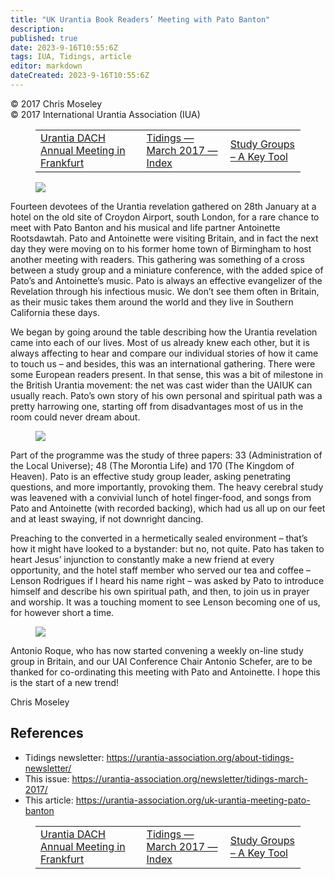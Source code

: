 ```yaml
---
title: "UK Urantia Book Readers’ Meeting with Pato Banton"
description: 
published: true
date: 2023-9-16T10:55:6Z
tags: IUA, Tidings, article
editor: markdown
dateCreated: 2023-9-16T10:55:6Z
---
```


<p class="v-card v-sheet theme--light gray lighten-3 px-2">© 2017 Chris Moseley<br>© 2017 International Urantia Association (IUA)</p>
<figure class="table chapter-navigator">
  <table>
    <tbody>
      <tr>
        <td>
        <a href="/en/article/Anton_Miroshnichenko/urantia_dach_meeting_frankfurt">
          <span class="mdi mdi-arrow-left-drop-circle"></span><span class="pl-2">Urantia DACH Annual Meeting in Frankfurt</span>
        </a>
        </td>
        <td>
        <a href="/en/index/articles_iua_tidings#tidings-march-2017">
          <span class="mdi mdi-book-open-variant"></span><span class="pl-2">Tidings — March 2017 — Index</span>
        </a>
        </td>
        <td>
        <a href="/en/article/Gaetan_Charland/study_groups_key_tool">
          <span class="pr-2">Study Groups – A Key Tool</span><span class="mdi mdi-arrow-right-drop-circle"></span>
        </a>
        </td>
      </tr>
    </tbody>
  </table>
</figure>


<figure id="Figure_1" class="image urantiapedia image-style-align-left">
<img src="/image/article/IUA_Tidings/Pato-Antoinette.jpg">
</figure>

Fourteen devotees of the Urantia revelation gathered on 28th January at a hotel on the old site of Croydon Airport, south London, for a rare chance to meet with Pato Banton and his musical and life partner Antoinette Rootsdawtah. Pato and Antoinette were visiting Britain, and in fact the next day they were moving on to his former home town of Birmingham to host another meeting with readers. This gathering was something of a cross between a study group and a miniature conference, with the added spice of Pato’s and Antoinette’s music. Pato is always an effective evangelizer of the Revelation through his infectious music. We don’t see them often in Britain, as their music takes them around the world and they live in Southern California these days.

We began by going around the table describing how the Urantia revelation came into each of our lives. Most of us already knew each other, but it is always affecting to hear and compare our individual stories of how it came to touch us – and besides, this was an international gathering. There were some European readers present. In that sense, this was a bit of milestone in the British Urantia movement: the net was cast wider than the UAIUK can usually reach. Pato’s own story of his own personal and spiritual path was a pretty harrowing one, starting off from disadvantages most of us in the room could never dream about.

<figure id="Figure_2" class="image urantiapedia image-style-align-right">
<img src="/image/article/IUA_Tidings/UK-Group1-1-300x225.jpg">
</figure>

Part of the programme was the study of three papers: 33 (Administration of the Local Universe); 48 (The Morontia Life) and 170 (The Kingdom of Heaven). Pato is an effective study group leader, asking penetrating questions, and more importantly, provoking them. The heavy cerebral study was leavened with a convivial lunch of hotel finger-food, and songs from Pato and Antoinette (with recorded backing), which had us all up on our feet and at least swaying, if not downright dancing.

Preaching to the converted in a hermetically sealed environment – that’s how it might have looked to a bystander: but no, not quite. Pato has taken to heart Jesus’ injunction to constantly make a new friend at every opportunity, and the hotel staff member who served our tea and coffee – Lenson Rodrigues if I heard his name right – was asked by Pato to introduce himself and describe his own spiritual path, and then, to join us in prayer and worship. It was a touching moment to see Lenson becoming one of us, for however short a time.
<br style="clear:both;"/>

<figure id="Figure_3" class="image urantiapedia">
<img src="/image/article/IUA_Tidings/UK-Group2-300x225.jpg">
</figure>

Antonio Roque, who has now started convening a weekly on-line study group in Britain, and our UAI Conference Chair Antonio Schefer, are to be thanked for co-ordinating this meeting with Pato and Antoinette. I hope this is the start of a new trend!

Chris Moseley

## References

- Tidings newsletter: https://urantia-association.org/about-tidings-newsletter/
- This issue: https://urantia-association.org/newsletter/tidings-march-2017/
- This article: https://urantia-association.org/uk-urantia-meeting-pato-banton

<figure class="table chapter-navigator">
  <table>
    <tbody>
      <tr>
        <td>
        <a href="/en/article/Anton_Miroshnichenko/urantia_dach_meeting_frankfurt">
          <span class="mdi mdi-arrow-left-drop-circle"></span><span class="pl-2">Urantia DACH Annual Meeting in Frankfurt</span>
        </a>
        </td>
        <td>
        <a href="/en/index/articles_iua_tidings#tidings-march-2017">
          <span class="mdi mdi-book-open-variant"></span><span class="pl-2">Tidings — March 2017 — Index</span>
        </a>
        </td>
        <td>
        <a href="/en/article/Gaetan_Charland/study_groups_key_tool">
          <span class="pr-2">Study Groups – A Key Tool</span><span class="mdi mdi-arrow-right-drop-circle"></span>
        </a>
        </td>
      </tr>
    </tbody>
  </table>
</figure>
